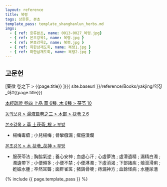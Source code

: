 ```yaml
---
layout: reference
title: 복령
tags: 상한론, 본초
template_pass: template_shanghanlun_herbs.md
imgs:
  - { ref: 증류본초, name: 0013-0027_복령.jpg}
  - { ref: 본초강목1, name: 복령.jpg }
  - { ref: 본초강목2, name: 복령.jpg }
  - { ref: 화한삼재도회, name: 복령1.jpg }
  - { ref: 화한삼재도회, name: 복령2.jpg }
---
```


## 고문헌

[藥徵 卷之下 > {{page.title}} ]({{ site.baseurl }}/reference/Books/yakjing/약징_하#{{page.title}})

[本經疏證 卷四 上品 草 6種, 木 6種 > 茯苓 10](https://mediclassics.kr/books/154/volume/4/#content_71)

[동의보감 > 湯液篇卷之三 > 木部 >  茯苓 2.6](https://mediclassics.kr/books/8/volume/22/#content_757)

[본초강목 > 草	土茯苓_根 > 부방]()

* 楊梅毒瘡 ; 小兒楊梅 ; 骨攣癰漏 ; 瘰癧潰爛

[본초강목 > 木	茯苓_茯神 > 부방]()

* 服茯苓法 ; 胸脇氣逆 ; 養心安神 ; 血虛心汗 ; 心虛夢洩 ; 虛滑遺精 ; 漏精白濁 ; 濁遺帶下 ; 小便頻多 ; 小便不禁 ; 小便淋濁 ; 下虛消渴 ; 下部諸疾 ; 飱泄滑痢 ; 姙娠水腫 ; 卒然耳聾 ; 面䵟雀斑 ; 猪鷄骨哽 ; 痔漏神方 ; 血餘怪病 ; 水腫尿濇


{% include {{ page.template_pass }} %}

